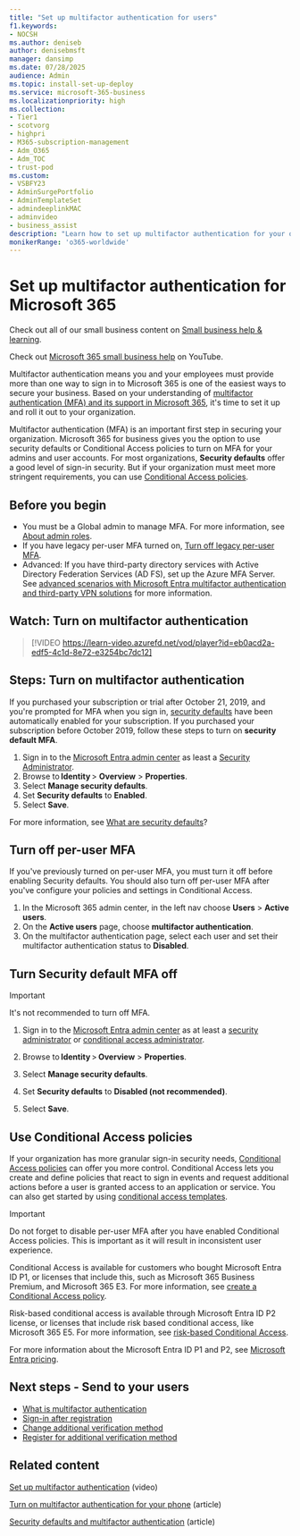 ```yaml
---
title: "Set up multifactor authentication for users"
f1.keywords:
- NOCSH
ms.author: deniseb
author: denisebmsft
manager: dansimp
ms.date: 07/28/2025
audience: Admin
ms.topic: install-set-up-deploy
ms.service: microsoft-365-business
ms.localizationpriority: high
ms.collection: 
- Tier1
- scotvorg
- highpri
- M365-subscription-management
- Adm_O365
- Adm_TOC
- trust-pod
ms.custom: 
- VSBFY23
- AdminSurgePortfolio
- AdminTemplateSet
- admindeeplinkMAC
- adminvideo
- business_assist
description: "Learn how to set up multifactor authentication for your organization."
monikerRange: 'o365-worldwide'
---
```


# Set up multifactor authentication for Microsoft 365

Check out all of our small business content on [Small business help & learning](https://go.microsoft.com/fwlink/?linkid=2224585).

Check out [Microsoft 365 small business help](https://go.microsoft.com/fwlink/?linkid=2197659) on YouTube.

Multifactor authentication means you and your employees must provide more than one way to sign in to Microsoft 365 is one of the easiest ways to secure your business. Based on your understanding of [multifactor authentication (MFA) and its support in Microsoft 365](multi-factor-authentication-microsoft-365.md), it's time to set it up and roll it out to your organization.

Multifactor authentication (MFA) is an important first step in securing your organization. Microsoft 365 for business gives you the option to use security defaults or Conditional Access policies to turn on MFA for your admins and user accounts. For most organizations, **Security defaults** offer a good level of sign-in security. But if your organization must meet more stringent requirements, you can use [Conditional Access policies](https://go.microsoft.com/fwlink/?linkid=2261708).

## Before you begin

- You must be a Global admin to manage MFA. For more information, see [About admin roles](../add-users/about-admin-roles.md).
- If you have legacy per-user MFA turned on, [Turn off legacy per-user MFA](#turn-off-per-user-mfa).
- Advanced: If you have third-party directory services with Active Directory Federation Services (AD FS), set up the Azure MFA Server. See [advanced scenarios with Microsoft Entra multifactor authentication and third-party VPN solutions](/azure/active-directory/authentication/howto-mfaserver-nps-vpn) for more information.

## Watch: Turn on multifactor authentication

> [!VIDEO https://learn-video.azurefd.net/vod/player?id=eb0acd2a-edf5-4c1d-8e72-e3254bc7dc12]

## Steps: Turn on multifactor authentication

If you purchased your subscription or trial after October 21, 2019, and you're prompted for MFA when you sign in, [security defaults](/azure/active-directory/fundamentals/concept-fundamentals-security-defaults) have been automatically enabled for your subscription. If you purchased your subscription before October 2019, follow these steps to turn on **security default MFA**.

1. Sign in to the [Microsoft Entra admin center](https://entra.microsoft.com) as least a [Security Administrator](/entra/identity/role-based-access-control/permissions-reference#security-administrator).
1. Browse to **Identity** > **Overview** > **Properties**.
1. Select **Manage security defaults**.
1. Set **Security defaults** to **Enabled**.
1. Select **Save**.

For more information, see [What are security defaults](/azure/active-directory/fundamentals/concept-fundamentals-security-defaults)?

## Turn off per-user MFA

If you've previously turned on per-user MFA, you must turn it off before enabling Security defaults.  You should also turn off per-user MFA after you've configure your policies and settings in Conditional Access.

1. In the Microsoft 365 admin center, in the left nav choose **Users** \> **Active users**.
1. On the **Active users** page, choose **multifactor authentication**.
1. On the multifactor authentication page, select each user and set their multifactor authentication status to **Disabled**.

## Turn Security default MFA off

> [!IMPORTANT]
> It's not recommended to turn off MFA.

1. Sign in to the [Microsoft Entra admin center](https://entra.microsoft.com) as at least a [security administrator](/entra/identity/role-based-access-control/permissions-reference#security-administrator) or [conditional access administrator](/entra/identity/role-based-access-control/permissions-reference#conditional-access-administrator).

1. Browse to **Identity** > **Overview** > **Properties**.
1. Select **Manage security defaults**.
1. Set **Security defaults** to **Disabled (not recommended)**.
1. Select **Save**.

## Use Conditional Access policies

If your organization has more granular sign-in security needs, [Conditional Access policies](https://go.microsoft.com/fwlink/?linkid=2261708) can offer you more control. Conditional Access lets you create and define policies that react to sign in events and request additional actions before a user is granted access to an application or service. You can also get started by using [conditional access templates](/entra/identity/conditional-access/concept-conditional-access-policy-common?tabs=secure-foundation).

> [!IMPORTANT]
> Do not forget to disable per-user MFA after you have enabled Conditional Access policies. This is important as it will result in inconsistent user experience.

Conditional Access is available for customers who bought Microsoft Entra ID P1, or licenses that include this, such as Microsoft 365 Business Premium, and Microsoft 365 E3. For more information, see [create a Conditional Access policy](/azure/active-directory/authentication/tutorial-enable-azure-mfa).

Risk-based conditional access is available through Microsoft Entra ID P2 license, or licenses that include risk based conditional access, like Microsoft 365 E5. For more information, see [risk-based Conditional Access](/azure/active-directory/conditional-access/howto-conditional-access-policy-risk).

For more information about the Microsoft Entra ID P1 and P2, see [Microsoft Entra pricing](https://azure.microsoft.com/pricing/details/active-directory/).

## Next steps - Send to your users

- [What is multifactor authentication](https://support.microsoft.com/help/4577374/what-is-multifactor-authentication)
- [Sign-in after registration](https://support.microsoft.com/office/2b856342-170a-438e-9a4f-3c092394d3cb)
- [Change additional verification method](https://support.microsoft.com/office/956ec8d0-7081-4518-a701-f8414cc20831)
- [Register for additional verification method](https://support.microsoft.com/office/ace1d096-61e5-449b-a875-58eb3d74de14)

## Related content

[Set up multifactor authentication](set-up-multi-factor-authentication.md) (video)

[Turn on multifactor authentication for your phone](https://support.microsoft.com/office/ace1d096-61e5-449b-a875-58eb3d74de14) (article)

[Security defaults and multifactor authentication](/microsoft-365/business-premium/m365bp-turn-on-mfa) (article)
